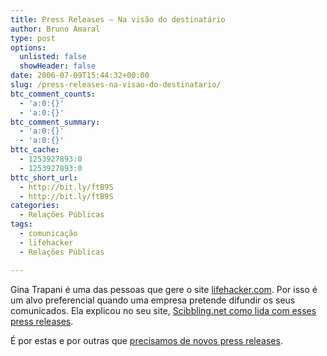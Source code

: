```yaml
---
title: Press Releases – Na visão do destinatário
author: Bruno Amaral
type: post
options:
  unlisted: false
  showHeader: false
date: 2006-07-09T15:44:32+00:00
slug: /press-releases-na-visao-do-destinatario/
btc_comment_counts:
  - 'a:0:{}'
  - 'a:0:{}'
btc_comment_summary:
  - 'a:0:{}'
  - 'a:0:{}'
bttc_cache:
  - 1253927893:0
  - 1253927893:0
bttc_short_url:
  - http://bit.ly/ftB9S
  - http://bit.ly/ftB9S
categories:
  - Relações Públicas
tags:
  - comunicação
  - lifehacker
  - Relações Públicas

---
```

Gina Trapani é uma das pessoas que gere o site [lifehacker.com][1]. Por isso é um alvo preferencial quando uma empresa pretende difundir os seus comunicados. Ela explicou no seu site, [Scibbling.net como lida com esses press releases][2].

É por estas e por outras que [precisamos de novos press releases][3].

 [1]: http://www.lifehacker.com "lifehacker.com"
 [2]: http://scribbling.net/press-release-mashup "press release mash up"
 [3]: http://www.brunoamaral.com/press-releases/ "brunoamaral.com"